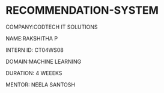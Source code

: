 # RECOMMENDATION-SYSTEM

COMPANY:CODTECH IT SOLUTIONS

NAME:RAKSHITHA P

INTERN ID: CT04WS08

DOMAIN:MACHINE LEARNING

DURATION: 4 WEEEKS

MENTOR: NEELA SANTOSH

##
